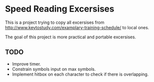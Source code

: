 # Speed Reading Excersises
This is a project trying to copy all excersises from http://www.keytostudy.com/examplary-training-schedule/ to local ones.

The goal of this project is more practical and portable excersises.

## TODO
* Improve timer.
* Constrain symbols input on max symbols.
* Implement hitbox on each character to check if there is overlapping.